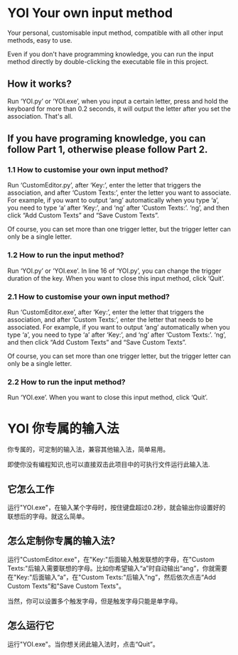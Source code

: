 # YOI Your own input method
Your personal, customisable input method, compatible with all other input methods, easy to use.

Even if you don't have programming knowledge, you can run the input method directly by double-clicking the executable file in this project.


## How it works?
Run ‘YOI.py’ or ‘YOI.exe’, when you input a certain letter, press and hold the keyboard for more than 0.2 seconds, it will output the letter after you set the association. That's all.

## If you have programing knowledge, you can follow Part 1, otherwise please follow Part 2.

### 1.1 How to customise your own input method?
Run ‘CustomEditor.py’, after ‘Key:’, enter the letter that triggers the association, and after ‘Custom Texts:’, enter the letter you want to associate. For example, if you want to output ‘ang’ automatically when you type ‘a’, you need to type ‘a’ after ‘Key:’, and ‘ng’ after ‘Custom Texts:’. ‘ng’, and then click “Add Custom Texts” and “Save Custom Texts”.

Of course, you can set more than one trigger letter, but the trigger letter can only be a single letter.

### 1.2 How to run the input method?
Run ‘YOI.py’ or ‘YOI.exe’. 
In line 16 of ‘YOI.py’, you can change the trigger duration of the key.
When you want to close this input method, click ‘Quit’.


### 2.1 How to customise your own input method?
Run ‘CustomEditor.exe’, after ‘Key:’, enter the letter that triggers the association, and after ‘Custom Texts:’, enter the letter that needs to be associated. For example, if you want to output ‘ang’ automatically when you type ‘a’, you need to type ‘a’ after ‘Key:’, and ‘ng’ after ‘Custom Texts:’. ‘ng’, and then click “Add Custom Texts” and “Save Custom Texts”.

Of course, you can set more than one trigger letter, but the trigger letter can only be a single letter.

### 2.2 How to run the input method?
Run ‘YOI.exe’. 
When you want to close this input method, click ‘Quit’.

# YOI 你专属的输入法
你专属的，可定制的输入法，兼容其他输入法，简单易用。

即使你没有编程知识,也可以直接双击此项目中的可执行文件运行此输入法.

## 它怎么工作
运行"YOI.exe"，在输入某个字母时，按住键盘超过0.2秒，就会输出你设置好的联想后的字母。就这么简单。

## 怎么定制你专属的输入法?
运行"CustomEditor.exe"，在"Key:"后面输入触发联想的字母，在"Custom Texts:"后输入需要联想的字母。比如你希望输入“a”时自动输出“ang”，你就需要在"Key:"后面输入“a”，在"Custom Texts:"后输入”ng”，然后依次点击“Add Custom Texts”和"Save Custom Texts"。

当然，你可以设置多个触发字母，但是触发字母只能是单字母。

## 怎么运行它
运行"YOI.exe"。当你想关闭此输入法时，点击“Quit”。